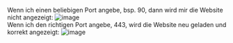 Wenn ich einen beliebigen Port angebe, bsp. 90, dann wird mir die Website nicht angezeigt: 
![image](https://github.com/Leona-istrefi/m293-Leona-Kristijan/assets/142780434/d7268c78-7892-44e8-80c9-50caf7b6bc68)
<br>
Wenn ich den richtigen Port angebe, 443, wird die Website neu geladen und korrekt angezeigt: 
![image](https://github.com/Leona-istrefi/m293-Leona-Kristijan/assets/142780434/218c6fcd-172b-4116-8cd8-3ab5ecfeea0c)


